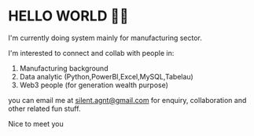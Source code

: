 # HELLO WORLD 👋🏻

I'm currently doing system mainly for manufacturing sector.

I'm interested to connect and collab with people in:
1. Manufacturing background
2. Data analytic (Python,PowerBI,Excel,MySQL,Tabelau)
3. Web3 people (for generation wealth purpose)

you can email me at silent.agnt@gmail.com for enquiry, collaboration and other related fun stuff.

Nice to meet you
